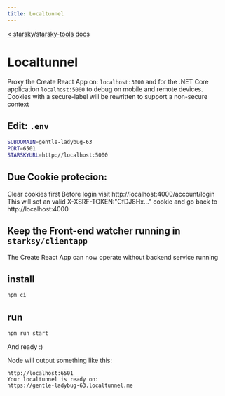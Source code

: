 ```yaml
---
title: Localtunnel
---
```


[< starsky/starsky-tools docs](../readme.md)

# Localtunnel

Proxy the Create React App on: `localhost:3000` and for the .NET Core application `localhost:5000` to debug on mobile and remote devices.
Cookies with a secure-label will be rewritten to support a non-secure context

## Edit: `.env`

```sh
SUBDOMAIN=gentle-ladybug-63
PORT=6501
STARSKYURL=http://localhost:5000
```

## Due Cookie protecion:

Clear cookies first
Before login visit http://localhost:4000/account/login
This will set an valid X-XSRF-TOKEN:"CfDJ8Hx..." cookie
and go back to http://localhost:4000

## Keep the Front-end watcher running in `starksy/clientapp`

The Create React App can now operate without backend service running

## install

```sh
npm ci
```

## run

```sh
npm run start
```

And ready :)

Node will output something like this:

```
http://localhost:6501
Your localtunnel is ready on:
https://gentle-ladybug-63.localtunnel.me
```
